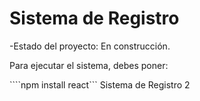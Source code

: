 <h1>Sistema de Registro</h1>
-Estado del proyecto: En construcción.

Para ejecutar el sistema, debes poner:

````npm install react```
Sistema de Registro 2
